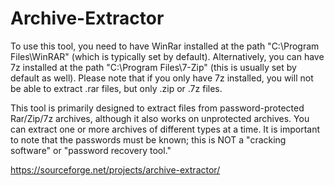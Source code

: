# Archive-Extractor
To use this tool, you need to have WinRar installed at the path "C:\Program Files\WinRAR" (which is typically set by default). Alternatively, you can have 7z installed at the path "C:\Program Files\7-Zip" (this is usually set by default as well). Please note that if you only have 7z installed, you will not be able to extract .rar files, but only .zip or .7z files.

This tool is primarily designed to extract files from password-protected Rar/Zip/7z archives, although it also works on unprotected archives. You can extract one or more archives of different types at a time. It is important to note that the passwords must be known; this is NOT a "cracking software" or "password recovery tool."

https://sourceforge.net/projects/archive-extractor/
